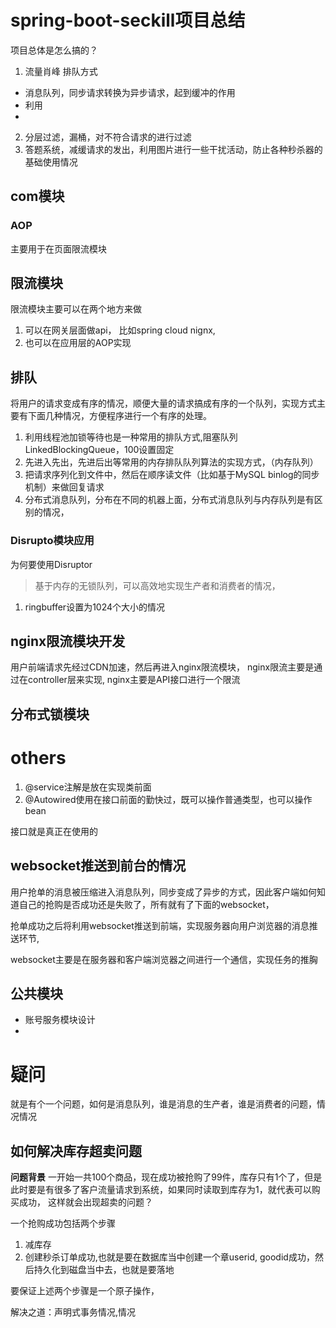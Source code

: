 # spring-boot-seckill项目总结




项目总体是怎么搞的？


1. 流量肖峰 排队方式
- 消息队列，同步请求转换为异步请求，起到缓冲的作用
- 利用
- 
2. 分层过滤，漏桶，对不符合请求的进行过滤
3. 答题系统，减缓请求的发出，利用图片进行一些干扰活动，防止各种秒杀器的基础使用情况

## com模块

### AOP 
主要用于在页面限流模块


## 限流模块
限流模块主要可以在两个地方来做

1. 可以在网关层面做api， 比如spring cloud nignx,
2. 也可以在应用层的AOP实现


## 排队
将用户的请求变成有序的情况，顺便大量的请求搞成有序的一个队列，实现方式主要有下面几种情况，方便程序进行一个有序的处理。

1. 利用线程池加锁等待也是一种常用的排队方式,阻塞队列LinkedBlockingQueue，100设置固定
2. 先进入先出，先进后出等常用的内存排队队列算法的实现方式，（内存队列）
3. 把请求序列化到文件中，然后在顺序读文件（比如基于MySQL binlog的同步机制）来做回复请求
4. 分布式消息队列，分布在不同的机器上面，分布式消息队列与内存队列是有区别的情况，


### Disrupto模块应用
为何要使用Disruptor
>基于内存的无锁队列，可以高效地实现生产者和消费者的情况，

1. ringbuffer设置为1024个大小的情况


## nginx限流模块开发

用户前端请求先经过CDN加速，然后再进入nginx限流模块， nginx限流主要是通过在controller层来实现, nginx主要是API接口进行一个限流

## 分布式锁模块






# others
1. @service注解是放在实现类前面
2. @Autowired使用在接口前面的勤快过，既可以操作普通类型，也可以操作bean


接口就是真正在使用的


## websocket推送到前台的情况

用户抢单的消息被压缩进入消息队列，同步变成了异步的方式，因此客户端如何知道自己的抢购是否成功还是失败了，所有就有了下面的websocket， 

抢单成功之后将利用websocket推送到前端，实现服务器向用户浏览器的消息推送环节,

websocket主要是在服务器和客户端浏览器之间进行一个通信，实现任务的推胸

## 公共模块

- 账号服务模块设计
- 


# 疑问
就是有个一个问题，如何是消息队列，谁是消息的生产者，谁是消费者的问题，情况情况


## 如何解决库存超卖问题

**问题背景**
一开始一共100个商品，现在成功被抢购了99件，库存只有1个了，但是此时要是有很多了客户流量请求到系统，如果同时读取到库存为1，就代表可以购买成功， 这样就会出现超卖的问题？

一个抢购成功包括两个步骤

1. 减库存
2. 创建秒杀订单成功,也就是要在数据库当中创建一个章userid, goodid成功，然后持久化到磁盘当中去，也就是要落地

要保证上述两个步骤是一个原子操作， 

解决之道：声明式事务情况,情况